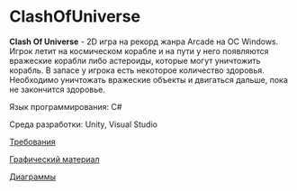 # ClashOfUniverse

**Clash Of Universe** - 2D игра на рекорд жанра Arcade на OC Windows. Игрок летит на космическом корабле и на пути у него появляются вражеские корабли либо астероиды, которые могут уничтожить корабль. В запасе у игрока есть некоторое количество здоровья. Необходимо уничтожать вражеские объекты и двигаться дальше, пока не закончится здоровье.

Язык программирования: C#

Среда разработки: Unity, Visual Studio

[Требования](https://github.com/Shalimo/ClashOfUniverse/blob/master/%D0%94%D0%BE%D0%BA%D1%83%D0%BC%D0%B5%D0%BD%D1%82%D1%8B/%D0%A2%D1%80%D0%B5%D0%B1%D0%BE%D0%B2%D0%B0%D0%BD%D0%B8%D1%8F.md)

[Графический материал](https://github.com/Shalimo/ClashOfUniverse/tree/master/%D0%9C%D0%BE%D0%BA%D0%B0%D0%BF%D1%8B)

[Диаграммы]()
